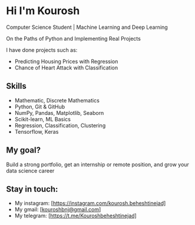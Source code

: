 # Hi I'm Kourosh

Computer Science Student | Machine Learning and Deep Learning 
  
  On the Paths of Python and Implementing Real Projects  
  
I have done projects such as:
- Predicting Housing Prices with Regression
- Chance of Heart Attack with Classification

## Skills
- Mathematic, Discrete Mathematics
- Python, Git & GitHub
- NumPy, Pandas, Matplotlib, Seaborn
- Scikit-learn, ML Basics
- Regression, Classification, Clustering
- Tensorflow, Keras
  
## My goal?
Build a strong portfolio, get an internship or remote position, and grow your data science career 

## Stay in touch:
- My instagram: [https://instagram.com/kourosh.beheshtinejad]
- My gmail: [kouroshbnj@gmail.com]
- My telegram: [https://t.me/Kouroshbeheshtinejad]
